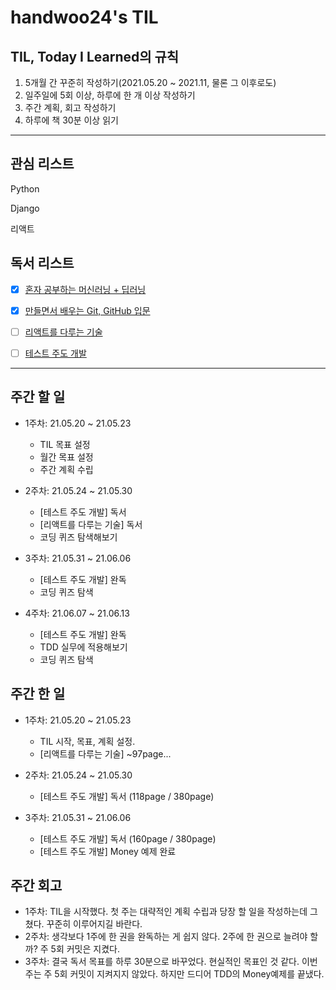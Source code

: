 # handwoo24's TIL

## TIL, Today I Learned의 규칙

1. 5개월 간 꾸준히 작성하기(2021.05.20 ~ 2021.11, 물론 그 이후로도)
2. 일주일에 5회 이상, 하루에 한 개 이상 작성하기
3. 주간 계획, 회고 작성하기
4. 하루에 책 30분 이상 읽기

---

## 관심 리스트

Python

Django

리액트

## 독서 리스트

- [x] [혼자 공부하는 머신러닝 + 딥러닝](http://www.kyobobook.co.kr/product/detailViewKor.laf?ejkGb=KOR&mallGb=KOR&barcode=9791162243664&orderClick=LEa&Kc=)

- [x] [만들면서 배우는 Git, GitHub 입문](http://www.kyobobook.co.kr/product/detailViewKor.laf?ejkGb=KOR&mallGb=KOR&barcode=9788968482021&orderClick=LAG&Kc=)

- [ ] [리액트를 다루는 기술](http://www.kyobobook.co.kr/product/detailViewKor.laf?ejkGb=KOR&mallGb=KOR&barcode=9791160508796&orderClick=LAG&Kc=)

- [ ] [테스트 주도 개발](http://www.kyobobook.co.kr/product/detailViewKor.laf?mallGb=KOR&ejkGb=KOR&barcode=9788966261024)

---

## 주간 할 일

- 1주차: 21.05.20 ~ 21.05.23

  - TIL 목표 설정
  - 월간 목표 설정
  - 주간 계획 수립

- 2주차: 21.05.24 ~ 21.05.30

  - [테스트 주도 개발] 독서
  - [리액트를 다루는 기술] 독서
  - 코딩 퀴즈 탐색해보기

- 3주차: 21.05.31 ~ 21.06.06

  - [테스트 주도 개발] 완독
  - 코딩 퀴즈 탐색

- 4주차: 21.06.07 ~ 21.06.13

  - [테스트 주도 개발] 완독
  - TDD 실무에 적용해보기
  - 코딩 퀴즈 탐색

## 주간 한 일

- 1주차: 21.05.20 ~ 21.05.23

  - TIL 시작, 목표, 계획 설정.
  - [리액트를 다루는 기술] ~97page...

- 2주차: 21.05.24 ~ 21.05.30

  - [테스트 주도 개발] 독서 (118page / 380page)

- 3주차: 21.05.31 ~ 21.06.06

  - [테스트 주도 개발] 독서 (160page / 380page)
  - [테스트 주도 개발] Money 예제 완료

## 주간 회고

- 1주차: TIL을 시작했다. 첫 주는 대략적인 계획 수립과 당장 할 일을 작성하는데 그쳤다. 꾸준히 이루어지길 바란다.
- 2주차: 생각보다 1주에 한 권을 완독하는 게 쉽지 않다. 2주에 한 권으로 늘려야 할까? 주 5회 커밋은 지켰다.
- 3주차: 결국 독서 목표를 하루 30분으로 바꾸었다. 현실적인 목표인 것 같다. 이번주는 주 5회 커밋이 지켜지지 않았다. 하지만 드디어 TDD의 Money예제를 끝냈다.

